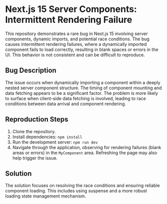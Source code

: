 # Next.js 15 Server Components: Intermittent Rendering Failure

This repository demonstrates a rare bug in Next.js 15 involving server components, dynamic imports, and potential race conditions. The bug causes intermittent rendering failures, where a dynamically imported component fails to load correctly, resulting in blank spaces or errors in the UI. This behavior is not consistent and can be difficult to reproduce.

## Bug Description

The issue occurs when dynamically importing a component within a deeply nested server component structure.  The timing of component mounting and data fetching appears to be a significant factor. The problem is more likely to surface when client-side data fetching is involved, leading to race conditions between data arrival and component rendering.

## Reproduction Steps

1. Clone the repository.
2. Install dependencies: `npm install`
3. Run the development server: `npm run dev`
4. Navigate through the application, observing for rendering failures (blank areas or errors) in the `MyComponent` area.  Refreshing the page may also help trigger the issue.

## Solution

The solution focuses on resolving the race conditions and ensuring reliable component loading.  This includes using suspense and a more robust loading state management mechanism.